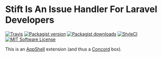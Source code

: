 # Stift Is An Issue Handler For Laravel Developers

[![Travis](https://img.shields.io/travis/artkonekt/stift.svg?style=flat-square)](https://travis-ci.org/artkonekt/stift)
[![Packagist version](https://img.shields.io/packagist/v/konekt/stift.svg?style=flat-square)](https://packagist.org/packages/konekt/stift)
[![Packagist downloads](https://img.shields.io/packagist/dt/konekt/stift.svg?style=flat-square)](https://packagist.org/packages/konekt/stift)
[![StyleCI](https://styleci.io/repos/94370115/shield?branch=master)](https://styleci.io/repos/94370115)
[![MIT Software License](https://img.shields.io/badge/license-MIT-blue.svg?style=flat-square)](LICENSE.md)

This is an [AppShell](https://github.com/artkonekt/appshell) extension (and thus a [Concord](https://github.com/artkonekt/concord) box).